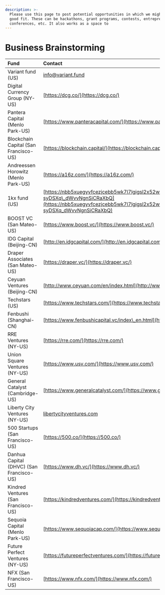 ```yaml
---
description: >-
  Please use this page to post potential opportunities in which we might be a
  good fit. These can be hackathons, grant programs, contests, entrepreneurship
  conferences, etc. It also works as a space to
---
```


# Business Brainstorming

| Fund | Contact |
| :--- | :--- |
| Variant fund \(US\) | [info@variant.fund](mailto:info@variant.fund) |
| Digital Currency Group \(NY-US\) | [https://dcg.co/](https://dcg.co/) |
| Pantera Capital \(Menlo Park-US\) | [https://www.panteracapital.com/](https://www.panteracapital.com/) |
| Blockchain Capital \(San Francisco-US\) | [https://blockchain.capital/](https://blockchain.capital/) |
| Andreessen Horowitz \(Menlo Park-US\) | [https://a16z.com/](https://a16z.com/) |
| 1kx fund \(US\) | [https://nbb5xuegyvfcezjcebb5wk7l7lgigsl2x52wx3zwbhjiqjc2lw2a.arweave.net/aEPb0IbFSiJlIiBD2yvr-syDSXq\_dWvvNgnSiCRaXbQ](https://nbb5xuegyvfcezjcebb5wk7l7lgigsl2x52wx3zwbhjiqjc2lw2a.arweave.net/aEPb0IbFSiJlIiBD2yvr-syDSXq_dWvvNgnSiCRaXbQ) |
| BOOST VC \(San Mateo-US\) | [https://www.boost.vc/](https://www.boost.vc/) |
| IDG Capital \(Beijing-CN\) | [http://en.idgcapital.com/](http://en.idgcapital.com/) |
| Draper Associates \(San Mateo-US\) | [https://draper.vc/](https://draper.vc/) |
| Ceyuan Ventures \(Beijing-CN\) | [http://www.ceyuan.com/en/index.html](http://www.ceyuan.com/en/index.html) |
| Techstars \(US\) | [https://www.techstars.com/](https://www.techstars.com/) |
| Fenbushi \(Shanghai-CN\) | [https://www.fenbushicapital.vc/index\_en.html](https://www.fenbushicapital.vc/index_en.html) |
| RRE Ventures \(NY-US\) | [https://rre.com/](https://rre.com/) |
| Union Square Ventures \(NY-US\) | [https://www.usv.com/](https://www.usv.com/) |
| General Catalyst \(Cambridge-US\) | [https://www.generalcatalyst.com/](https://www.generalcatalyst.com/) |
| Liberty City Ventures \(NY-US\) | [libertycityventures.com](http://libertycityventures.com/) |
| 500 Startups \(San Francisco-US\) | [https://500.co/](https://500.co/) |
| Danhua Capital \(DHVC\) \(San Francisco-US\) | [https://www.dh.vc/](https://www.dh.vc/) |
| Kindred Ventures \(San Francisco-US\) | [https://kindredventures.com/](https://kindredventures.com/) |
| Sequoia Capital \(Menlo Park-US\) | [https://www.sequoiacap.com/](https://www.sequoiacap.com/) |
| Future Perfect Ventures \(NY-US\) | [https://futureperfectventures.com/](https://futureperfectventures.com/) |
| NFX \(San Francisco-US\) | [https://www.nfx.com/](https://www.nfx.com/) |

